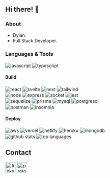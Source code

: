 ## Hi there! :wave:

### About

- Dylan.
- Full Stack Developer.

### Languages & Tools

<div>
  <img align="center" alt="javascript" src="https://img.shields.io/badge/JavaScript-323330?style=for-the-badge&logo=javascript&logoColor=F7DF1E" />
  <img align="center" alt="typescript" src="https://img.shields.io/badge/TypeScript-007ACC?style=for-the-badge&logo=typescript&logoColor=white" />
</div>

#### Build

<div>
  <img align="center" alt="react" src="https://img.shields.io/badge/React-20232A?style=for-the-badge&logo=react&logoColor=61DAFB" />
  <img align="center" alt="svelte" src="https://img.shields.io/badge/Svelte-4A4A55?style=for-the-badge&logo=svelte&logoColor=FF3E00" />
  <img align="center" alt="next" src="https://img.shields.io/badge/next.js-000000?style=for-the-badge&logo=nextdotjs&logoColor=white" />
  <img align="center" alt="tailwind" src="https://img.shields.io/badge/Tailwind_CSS-38B2AC?style=for-the-badge&logo=tailwind-css&logoColor=white" />
</div>

<div>
  <img align="center" alt="node" src="https://img.shields.io/badge/Node.js-339933?style=for-the-badge&logo=nodedotjs&logoColor=white" />
  <img align="center" alt="express" src="https://img.shields.io/badge/Express.js-000000?style=for-the-badge&logo=express&logoColor=white" />
  <img align="center" alt="socket" src="https://img.shields.io/badge/Socket.io-010101?&style=for-the-badge&logo=Socket.io&logoColor=white" />
  <img align="center" alt="jest" src="https://img.shields.io/badge/Jest-C21325?style=for-the-badge&logo=jest&logoColor=white" />
</div>

<div>
  <img align="center" alt="sequelize" src="https://img.shields.io/badge/Sequelize-52B0E7?style=for-the-badge&logo=Sequelize&logoColor=white" />
  <img align="center" alt="prisma" src="https://img.shields.io/badge/Prisma-3982CE?style=for-the-badge&logo=Prisma&logoColor=white" />
  <img align="center" alt="mysql" src="https://img.shields.io/badge/MySQL-005C84?style=for-the-badge&logo=mysql&logoColor=white" />
  <img align="center" alt="postgresql" src="https://img.shields.io/badge/PostgreSQL-316192?style=for-the-badge&logo=postgresql&logoColor=white" />
</div>

<div>
  <img align="center" alt="postman" src="https://img.shields.io/badge/Postman-FF6C37?style=for-the-badge&logo=Postman&logoColor=white" />
  <img align="center" alt="insomnia" src="https://img.shields.io/badge/Insomnia-5849be?style=for-the-badge&logo=Insomnia&logoColor=white" />
</div>

#### Deploy

<div>
  <img align="center" alt="aws" src="https://img.shields.io/badge/Amazon_AWS-FF9900?style=for-the-badge&logo=amazonaws&logoColor=white" />
  <img align="center" alt="vercel" src="https://img.shields.io/badge/Vercel-000000?style=for-the-badge&logo=vercel&logoColor=white" />
  <img align="center" alt="netlify" src="https://img.shields.io/badge/Netlify-00C7B7?style=for-the-badge&logo=netlify&logoColor=white" />
  <img align="center" alt="heroku" src="https://img.shields.io/badge/Heroku-430098?style=for-the-badge&logo=heroku&logoColor=whitee" />
  <img align="center" alt="mongodb" src="https://img.shields.io/badge/MongoDB-4EA94B?style=for-the-badge&logo=mongodb&logoColor=white" />
</div>

<!-- STATS -->

<div>
  <img align="center" alt="github stats" src="https://github-readme-stats.vercel.app/api?username=dylanullrich&show_icons=true&theme=radical&count_private=true" />
  <img align="center" alt="top languages" src="https://github-readme-stats.vercel.app/api/top-langs/?username=dylanullrich&theme=radical&layout" />
</div>

## Contact

<a  align="center" href="https://www.linkedin.com/in/dsullrich/" target="_blank" rel="noopener noreferrer"><img height="32" src="https://img.shields.io/badge/LinkedIn-0077B5?style=for-the-badge&logo=linkedin&logoColor=white" alt="linkedin logo"></a>
<a align="center" href="mailto:me@dylanullrich.com" target="_blank" rel="noopener noreferrer"><img height="32" src="https://img.shields.io/badge/ProtonMail-8B89CC?style=for-the-badge&logo=protonmail&logoColor=white" alt="protonmail logo"></a>
